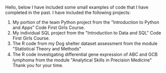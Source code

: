 
Hello, below I have included some small examples of code that I have completed in the past. I have included the following projects:
1. My portion of the team Python project from the "Introduction to Python and Apps" Code First Girls Course.
2. My individual SQL project from the "Introduction to Data and SQL" Code First Girls Course.
3. The R code from my Dog shelter dataset assessment from the module "Statistical Theory and Methods"
4. The R code investigating diﬀerential gene expression of ABC and GCB lymphoma from the module "Analytical Skills in Precision Medicine"
Thank you for your time.
